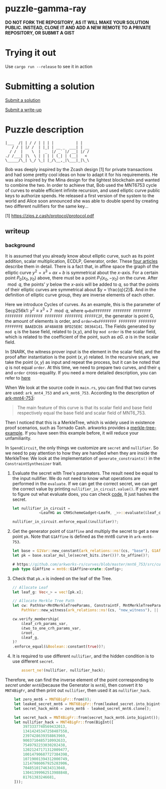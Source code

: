 # puzzle-gamma-ray

**DO NOT FORK THE REPOSITORY, AS IT WILL MAKE YOUR SOLUTION PUBLIC. INSTEAD, CLONE IT AND ADD A NEW REMOTE TO A PRIVATE REPOSITORY, OR SUBMIT A GIST**

Trying it out
=============

Use `cargo run --release` to see it in action

Submitting a solution
=====================

[Submit a solution](https://xng1lsio92y.typeform.com/to/ca4f2sT0)

[Submit a write-up](https://xng1lsio92y.typeform.com/to/zH5sNzep)

Puzzle description
==================

    |___  /| | / / | | | |          | |
       / / | |/ /  | |_| | __ _  ___| | __
      / /  |    \  |  _  |/ _` |/ __| |/ /
    ./ /___| |\  \ | | | | (_| | (__|   <
    \_____/\_| \_/ \_| |_/\__,_|\___|_|\_\

Bob was deeply inspired by the Zcash design [1] for private transactions and had some pretty cool ideas on how to adapt it for his requirements. He was also inspired by the Mina design for the lightest blockchain and wanted to combine the two. In order to achieve that, Bob used the MNT6753 cycle of curves to enable efficient infinite recursion, and used elliptic curve public keys to authorize spends. He released a first version of the system to the world and Alice soon announced she was able to double spend by creating two different nullifiers for the same key... 

[1] https://zips.z.cash/protocol/protocol.pdf

## writeup

### background

It is assumed that you already know about elliptic curve, such as its point addition, scalar multiplication, ECDLP, Generator, order. These [four articles](https://andrea.corbellini.name/2015/05/17/elliptic-curve-cryptography-a-gentle-introduction/) describe them in detail. There is a fact that, in affine space the graph of the elliptic curve $y^2= x^3 + ax +b$ is symmetrical about the $x$-axis. For a certain point $P_0(x_0,y_0)$ above, there must be a point $P_1(x_0,-y_0)$ on the curve. After $\mod q$, the points' $y$ below the $x$-axis will be added to $q$, so that the points of their elliptic curves are symmetrical about $y = \frac{q}{2}$. And in the definition of elliptic curve group, they are inverse elements of each other.

Here we introduce Cycles of curves. As an example, this is the parameter of Secp256k1: $y^2 \equiv x^3 + 7 \mod q$, where `q=0xFFFFFFFF FFFFFFFF FFFFFFFF FFFFFFFF FFFFFFFF FFFFFFFF FFFFFFFE FFFFFC2F`, the generator is point G, the amount of elements is order, and `order=0xFFFFFFFF FFFFFFFF FFFFFFFF FFFFFFFE BAAEDCE6 AF48A03B BFD25E8C D0364141`.
The Fields generated by `mod q` is the base field, related to (x,y), and by `mod order` is the scalar field, which is related to the coefficient of the point, such as $aG$. $a$ is in the scalar field.

In SNARK, the witness prover input is the element in the scalar field, and the proof after instantiation is the point $(x, y)$ related. In the recursive snark, we take the point $(x, y)$ as input and repeat the process, but it can be noted that $q$ is not equal `order`. At this time, we need to prepare two curves, and their `q` and `order` cross-equality. If you need a more detailed description, you can refer to [here](https://blog.icme.io/can-we-avoid-cycles-of-curves/)


When We look at the source code in `main.rs`, you can find that two curves are used: `ark_mnt4_753` and `ark_mnt6_753`. According to the description of [ark-mnt4-753](https://docs.rs/ark-mnt4-753/latest/ark_mnt4_753/):
> The main feature of this curve is that its scalar field and base field respectively equal the base field and scalar field of MNT6_753.

Then I noticed that this is a MerkleTree, which is widely used in existence proof scenarios, such as Tornado Cash. arkworks provides a [merkle-tree-example](https://github.com/arkworks-rs/r1cs-tutorial/tree/main/merkle-tree-example). If you have seen this example before, it will reduce your unfamiliarity.

In `SpendCircuit`, the only things we customize are `secret` and `nullifier`. So we need to pay attention to how they are handled when they are inside the MerkleTree: We look at the implementation of `generate_constraints()` in the `ConstraintSynthesizer` trait.
1. Evaluate the secret with Tree's paramaters. The result need be equal to the input nullifier. We do not need to know what operations are performed in the `evaluate`. If we can get the correct secret, we can get the correct value by printing `nullifier_in_circuit.value()`. If you want to figure out what evaluate does, you can check [code](https://github.com/arkworks-rs/crypto-primitives/blob/main/src/crh/poseidon/constraints.rs#L28-L54), It just hashes the secret.

	```rs
	let nullifier_in_circuit =
				<LeafHG as CRHSchemeGadget<LeafH, _>>::evaluate(&leaf_crh_params_var, &[secret])?;

	nullifier_in_circuit.enforce_equal(&nullifier)?;
	```
2. Get the generator point of `G1Affine` and multiply the secret to get a new point `pk`. Note that `G1Affine` is defined as the mnt6 curve in `ark-mnt6-753`.
	```rs
	let base = G1Var::new_constant(ark_relations::ns!(cs, "base"), G1Affine::generator())?;
	let pk = base.scalar_mul_le(secret_bits.iter())?.to_affine()?;

	# https://github.com/arkworks-rs/curves/blob/master/mnt6_753/src/curves/g1.rs#L9
	pub type G1Affine = mnt6::G1Affine<crate::Config>;
	```

3. Check that `pk.x` is indeed on the leaf of the Tree.
	```rs
	// Allocate Leaf
	let leaf_g: Vec<_> = vec![pk.x];

	// Allocate Merkle Tree Path
	let cw: PathVar<MntMerkleTreeParams, ConstraintF, MntMerkleTreeParamsVar> =
		PathVar::new_witness(ark_relations::ns!(cs, "new_witness"), || Ok(&self.proof))?;

	cw.verify_membership(
		&leaf_crh_params_var,
		&two_to_one_crh_params_var,
		&root,
		&leaf_g,
	)?
	.enforce_equal(&Boolean::constant(true))?;
	```

4. It is required to use different `nullifier`, and the hidden condition is to use different `secret`.
   ```rs
       assert_ne!(nullifier, nullifier_hack);
   ```

Therefore, we can find the inverse element of the point corresponding to $secret$ under `mnt6`(because the Generator is `mnt6`), then convert it to `MNT4BigFr`, and then print out `nullifier`, then used it as `nullifier_hack`.
```rs
    let zero_mnt6 = MNT6BigFr::from(0);
    let leaked_secret_mnt6 = MNT6BigFr::from(leaked_secret.into_bigint());
    let secret_hack_mnt6 = zero_mnt6 - leaked_secret_mnt6.clone();

    let secret_hack = MNT4BigFr::from(secret_hack_mnt6.into_bigint());
    let nullifier_hack = MNT4BigFr::from(BigInt([
        3973337740569432013,
        13414245347258487558,
        2397428639358863969,
        9003710485710992633,
        7549792233030202438,
        12021247171312009477,
        10014790687727384398,
        10719001394312000749,
        12147986067925283906,
        7048510174634313048,
        13041399962513988848,
        81761383246681,
    ]));
```
